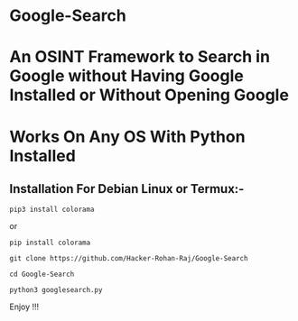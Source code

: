 # Google-Search
# An OSINT Framework to Search in Google without Having Google Installed or Without Opening Google
# Works On Any OS With Python Installed

## Installation For Debian Linux or Termux:- 
```
pip3 install colorama
```
or
```
pip install colorama
```
```
git clone https://github.com/Hacker-Rohan-Raj/Google-Search
```
```
cd Google-Search
```
```
python3 googlesearch.py
```
Enjoy !!!



